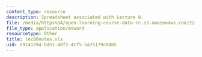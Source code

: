 ```yaml
---
content_type: resource
description: Spreadsheet associated with Lecture 8.
file: /media/https%3A/open-learning-course-data-rc.s3.amazonaws.com/22-812j-managing-nuclear-technology-spring-2004/e9141284bd5140f24cf55a75179c04b5_lec08notes.xls
file_type: application/msword
resourcetype: Other
title: lec08notes.xls
uid: e9141284-bd51-40f2-4cf5-5a75179c04b5
---
```

